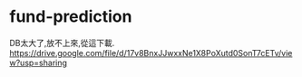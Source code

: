 # fund-prediction

DB太大了,放不上來,從這下載.
https://drive.google.com/file/d/17v8BnxJJwxxNe1X8PoXutd0SonT7cETv/view?usp=sharing
